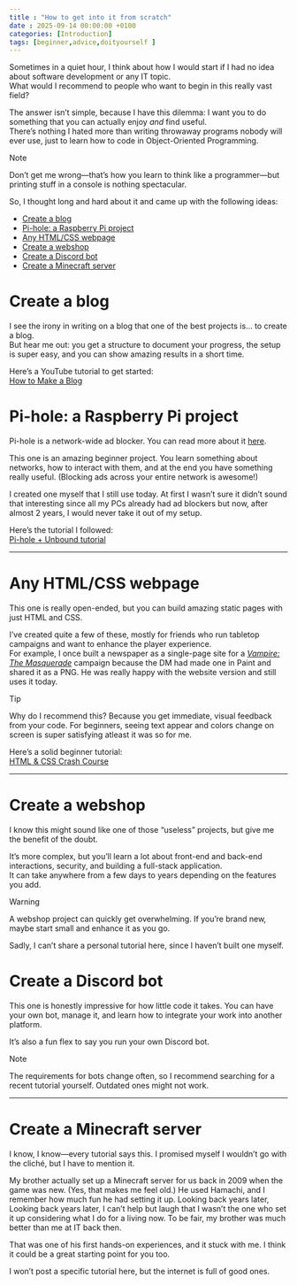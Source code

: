```yaml
---
title : "How to get into it from scratch"
date : 2025-09-14 00:00:00 +0100
categories: [Introduction]
tags: [beginner,advice,doityourself ]
---
```


Sometimes in a quiet hour, I think about how I would start if I had no idea about software development or any IT topic.  
What would I recommend to people who want to begin in this really vast field?  

The answer isn’t simple, because I have this dilemma: I want you to do something that you can actually enjoy *and* find useful.  
There’s nothing I hated more than writing throwaway programs nobody will ever use, just to learn how to code in Object-Oriented Programming.  

> [!NOTE]  
> Don’t get me wrong—that’s how you learn to think like a programmer—but printing stuff in a console is nothing spectacular.  

So, I thought long and hard about it and came up with the following ideas:

- [Create a blog](#create-a-blog)
- [Pi-hole: a Raspberry Pi project](#pi-hole-a-raspberry-pi-project)
- [Any HTML/CSS webpage](#any-htmlcss-webpage)
- [Create a webshop](#create-a-webshop)
- [Create a Discord bot](#create-a-discord-bot)
- [Create a Minecraft server](#create-a-minecraft-server)


# Create a blog

I see the irony in writing on a blog that one of the best projects is… to create a blog.  
But hear me out: you get a structure to document your progress, the setup is super easy, and you can show amazing results in a short time.  

Here’s a YouTube tutorial to get started:  
[How to Make a Blog](https://www.youtube.com/watch?v=czVhK8GyvvU&ab_channel=KevinWorkman)



# Pi-hole: a Raspberry Pi project

Pi-hole is a network-wide ad blocker. You can read more about it [here](https://pi-hole.net/).  

This one is an amazing beginner project. You learn something about networks, how to interact with them, and at the end you have something really useful. (Blocking ads across your entire network is awesome!)  

I created one myself that I still use today. At first I wasn’t sure it didn’t sound that interesting since all my PCs already had ad blockers but now, after almost 2 years, I would never take it out of my setup.  

Here’s the tutorial I followed:  
[Pi-hole + Unbound tutorial](https://www.crosstalksolutions.com/the-worlds-greatest-pi-hole-and-unbound-tutorial-2023/)

---

# Any HTML/CSS webpage

This one is really open-ended, but you can build amazing static pages with just HTML and CSS.  

I’ve created quite a few of these, mostly for friends who run tabletop campaigns and want to enhance the player experience.  
For example, I once built a newspaper as a single-page site for a *[Vampire: The Masquerade](https://en.wikipedia.org/wiki/Vampire:_The_Masquerade)* campaign because the DM had made one in Paint and shared it as a PNG. He was really happy with the website version and still uses it today.  

> [!TIP]  
> Why do I recommend this? Because you get immediate, visual feedback from your code. For beginners, seeing text appear and colors change on screen is super satisfying atleast it was so for me.  

Here’s a solid beginner tutorial:  
[HTML & CSS Crash Course](https://www.youtube.com/watch?v=G3e-cpL7ofc&ab_channel=SuperSimpleDev)

---

# Create a webshop

I know this might sound like one of those “useless” projects, but give me the benefit of the doubt.  

It’s more complex, but you’ll learn a lot about front-end and back-end interactions, security, and building a full-stack application.  
It can take anywhere from a few days to years depending on the features you add.  

> [!WARNING]  
> A webshop project can quickly get overwhelming. If you’re brand new, maybe start small and enhance it as you go.  

Sadly, I can’t share a personal tutorial here, since I haven’t built one myself.


# Create a Discord bot

This one is honestly impressive for how little code it takes. You can have your own bot, manage it, and learn how to integrate your work into another platform.  

It’s also a fun flex to say you run your own Discord bot.  

> [!NOTE]  
> The requirements for bots change often, so I recommend searching for a recent tutorial yourself. Outdated ones might not work.  

---

# Create a Minecraft server

I know, I know—every tutorial says this. I promised myself I wouldn’t go with the cliché, but I have to mention it.  

My brother actually set up a Minecraft server for us back in 2009 when the game was new. (Yes, that makes me feel old.) He used Hamachi, and I remember how much fun he had setting it up. Looking back years later, Looking back years later, I can’t help but laugh that I wasn’t the one who set it up considering what I do for a living now. To be fair, my brother was much better than me at IT back then.


That was one of his first hands-on experiences, and it stuck with me. I think it could be a great starting point for you too.  

I won’t post a specific tutorial here, but the internet is full of good ones.
